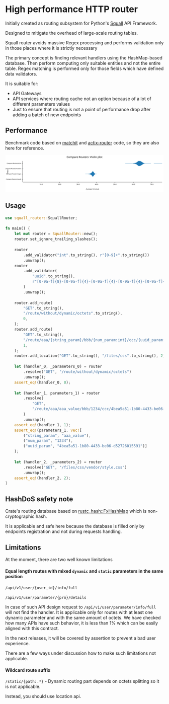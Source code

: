 # High performance HTTP router

Initially created as routing subsystem for Python's [Squall] API Framework.

Designed to mitigate the overhead of large-scale routing tables.

Squall router avoids massive Regex processing and performs validation only in those places where it is strictly necessary

The primary concept is finding relevant handlers using the HashMap-based database.
Then perform computing only suitable entities and not the entire table.
Regex matching is performed only for those fields which have defined data validators.

It is suitable for:
- API Gateways
- API services where routing cache not an option because of a lot of different parameters values
- Just to ensure that routing is not a point of performance drop after adding a batch of new endpoints


## Performance 
Benchmark code based on [matchit] and [actix-router] code, so they are also here for reference.

<div>
<img src="https://raw.githubusercontent.com/mtag-dev/rs-squall-router/main/assets/violin.svg" />
</div>


## Usage

```rust
use squall_router::SquallRouter;

fn main() {
    let mut router = SquallRouter::new();
    router.set_ignore_trailing_slashes();

    router
        .add_validator("int".to_string(), r"[0-9]+".to_string())
        .unwrap();
    router
        .add_validator(
            "uuid".to_string(),
            r"[0-9a-f]{8}-[0-9a-f]{4}-[0-9a-f]{4}-[0-9a-f]{4}-[0-9a-f]{12}".to_string(),
        )
        .unwrap();

    router.add_route(
        "GET".to_string(),
        "/route/without/dynamic/octets".to_string(),
        0,
    );
    router.add_route(
        "GET".to_string(),
        "/route/aaa/{string_param}/bbb/{num_param:int}/ccc/{uuid_param:uuid}".to_string(),
        1,
    );
    router.add_location("GET".to_string(), "/files/css".to_string(), 2);

    let (handler_0, _parameters_0) = router
        .resolve("GET", "/route/without/dynamic/octets")
        .unwrap();
    assert_eq!(handler_0, 0);

    let (handler_1, parameters_1) = router
        .resolve(
            "GET",
            "/route/aaa/aaa_value/bbb/1234/ccc/4bea5a51-1b80-4433-be06-d52726015591",
        )
        .unwrap();
    assert_eq!(handler_1, 1);
    assert_eq!(parameters_1, vec![
        ("string_param", "aaa_value"),
        ("num_param", "1234"),
        ("uuid_param", "4bea5a51-1b80-4433-be06-d52726015591")]
    );

    let (handler_2, _parameters_2) = router
        .resolve("GET", "/files/css/vendor/style.css")
        .unwrap();
    assert_eq!(handler_2, 2);
}
```


## HashDoS safety note

Crate's routing database based on [rustc_hash::FxHashMap] which is non-cryptographic hash.

It is applicable and safe here because the database is filled only by endpoints registration and not during requests handling.


## Limitations

At the moment, there are two well known limitations

#### Equal length routes with mixed `dynamic` and `static` parameters in the same position

`/api/v1/user/{user_id}/info/full`

`/api/v1/user/parameter/{prm}/details`

In case of such API design request to `/api/v1/user/parameter/info/full` will not find the handler.
It is applicable only for routes with at least one dynamic parameter and with the same amount of octets.
We have checked how many APIs have such behavior, it is less than 1% which can be easily aligned with this contract.

In the next releases, it will be covered by assertion to prevent a bad user experience.

There are a few ways under discussion how to make such limitations not applicable.

#### Wildcard route suffix

`/static/{path:.*}` - Dynamic routing part depends on octets splitting so it is not applicable.

Instead, you should use location api.

[matchit]: https://crates.io/crates/matchit
[actix-router]: https://crates.io/crates/actix-router
[Squall]: https://github.com/mtag-dev/squall
[rustc_hash::FxHashMap]: https://docs.rs/rustc-hash/latest/rustc_hash/struct.FxHasher.html
